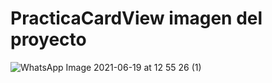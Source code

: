 # PracticaCardView imagen del proyecto
![WhatsApp Image 2021-06-19 at 12 55 26 (1)](https://user-images.githubusercontent.com/69740167/122652322-dd218280-d103-11eb-9d3c-1f90dfed94a4.jpeg)
